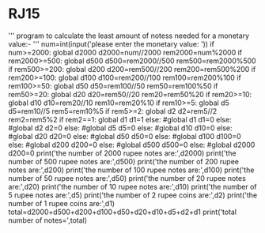 # RJ15
'''
program to calculate the least amount of notess needed for a monetary value:-
'''
num=int(input('please enter the monetary value: '))
if num>=2000:
  global d2000
  d2000=num//2000
  rem2000=num%2000
  if rem2000>=500:
    global d500
    d500=rem2000//500
    rem500=rem2000%500
    if rem500>=200:
      global d200
      d200=rem500//200
      rem200=rem500%200
      if rem200>=100:
        global d100
        d100=rem200//100
        rem100=rem200%100
        if rem100>=50:
          global d50
          d50=rem100//50
          rem50=rem100%50
          if rem50>=20:
            global d20
            d20=rem50//20
            rem20=rem50%20
            if rem20>=10:
              global d10
              d10=rem20//10
              rem10=rem20%10
              if rem10>=5:
                global d5
                d5=rem10//5
                rem5=rem10%5
                if rem5>=2:
                  global d2
                  d2=rem5//2
                  rem2=rem5%2
                  if rem2==1:
                    global d1
                    d1=1
                  else:
                    #global d1
                    d1=0
                else:
                  #global d2
                  d2=0
              else:
                #global d5
                d5=0
            else:
              #global d10
              d10=0
          else:
            #global d20
            d20=0
        else:
          #global d50
          d50=0
      else:
        #global d100
        d100=0
    else:
      #global d200
      d200=0
  else:
    #global d500
    d500=0
else:
  #global d2000
  d200=0
print('the number of 2000 rupee notes are:',d2000)
print('the number of 500 rupee notes are:',d500)
print('the number of 200 rupee notes are:',d200)
print('the number of 100 rupee notes are:',d100)
print('the number of 50 rupee notes are:',d50)
print('the number of 20 rupee notes are:',d20)
print('the number of 10 rupee notes are:',d10)
print('the number of 5 rupee notes are:',d5)
print('the number of 2 rupee coins are:',d2)
print('the number of 1 rupee coins are:',d1)
total=d2000+d500+d200+d100+d50+d20+d10+d5+d2+d1
print('total number of notes=',total)

                
